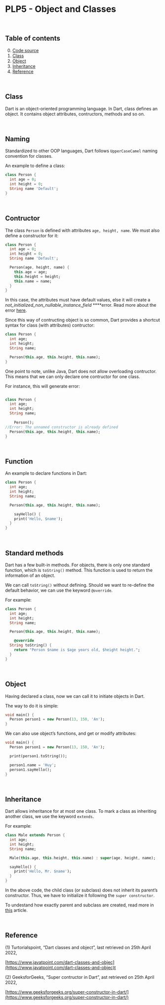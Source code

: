 # PLP5 - Object and Classes

<br />

## Table of contents

0. [Code source](https://github.com/tnlong311/dart-cs308/blob/main/documents/5_object_class.dart)
2. [Class](#class)
3. [Object](#object)
4. [Inheritance](#inheritance)
5. [Reference](#reference)

<br />

## Class <a name="class"></a>

Dart is an object-oriented programming language. In Dart, class defines an object. It contains object attributes, contructors, methods and so on. 

<br />

## Naming

Standardized to other OOP languages, Dart follows `UpperCaseCamel` naming convention for classes.

An example to define a class:

```dart
class Person {
  int age = 0;
  int height = 0;
  String name 'Default';
}
``` 

<br />

## Contructor

The class `Person` is defined with attributes `age, height, name`. We must also define a constructor for it:

```dart
class Person {
  int age = 0;
  int height = 0;
  String name 'Default';

  Person(age, height, name) {
    this.age = age;
    this.height = height;
    this.name = name;
  }
}
```

In this case, the attributes must have default values, else it will create a *not_initialized_non_nullable_instance_field* ****error. Read more about the error [here](https://dart.dev/tools/diagnostic-messages?utm_content=not_initialized_non_nullable_instance_field#not_initialized_non_nullable_instance_field). 

Since this way of contructing object is so common, Dart provides a shortcut syntax for class (with attributes) contructor:

```dart
class Person {
  int age;
  int height;
  String name;

  Person(this.age, this.height, this.name);
}
```

One point to note, unlike Java, Dart does not allow overloading contructor. This means that we can only declare one contructor for one class. 

For instance, this will generate error:

```dart

class Person {
  int age;
  int height;
  String name;
	
	Person();
//Error: The unnamed constructor is already defined
  Person(this.age, this.height, this.name);
}
```

<br />

## Function

An example to declare functions in Dart:

```dart
class Person {
  int age;
  int height;
  String name;

  Person(this.age, this.height, this.name);

	sayHello() {
    print('Hello, $name');
  }
}
```

<br />

## Standard methods

Dart has a few built-in methods. For objects, there is only one standard function, which is `toString()` method. This function is used to return the information of an object.

We can call `toString()` without defining. Should we want to re-define the default behavior, we can use the keyword `@override`. 

For example:

```dart
class Person {
  int age;
  int height;
  String name;

  Person(this.age, this.height, this.name);

	@override
  String toString() {
    return "Person $name is $age years old, $height height.";
  }
}
```

<br />

## Object <a name="object"></a>

Having declared a class, now we can call it to initiate objects in Dart.

The way to do it is simple:

```dart
void main() {
  Person person1 = new Person(13, 150, 'An');
}
```

We can also use object’s functions, and get or modify attributes: 

```dart
void main() {
  Person person1 = new Person(13, 150, 'An');

  print(person1.toString());

  person1.name = 'Huy';
  person1.sayHello();
}
```

<br />

## Inheritance <a name="inheritance"></a>

Dart allows inheritance for at most one class. To mark a class as inheriting another class, we use the keyword `extends`.

For example:

```dart
class Male extends Person {
  int age;
  int height;
  String name;

  Male(this.age, this.height, this.name) : super(age, height, name);

  sayHello() {
    print('Hello, Mr. $name');
  }
}
```

In the above code, the child class (or subclass) does not inherit its parent’s constructor. Thus, we have to initialize it following the `super constructor`.

To undestand how exactly parent and subclass are created, read more in [this](https://www.geeksforgeeks.org/super-constructor-in-dart/) article.

<br />

## Reference <a name="reference"></a>

(1) Turtorialspoint, “Dart classes and object”,  last retrieved on 25th April 2022,

[https://www.javatpoint.com/dart-classes-and-objec](https://www.javatpoint.com/dart-classes-and-objec)t

(2) GeeksforGeeks, “Super contructor in Dart”, ast retrieved on 25th April 2022, 

[https://www.geeksforgeeks.org/super-constructor-in-dart/](https://www.geeksforgeeks.org/super-constructor-in-dart/)